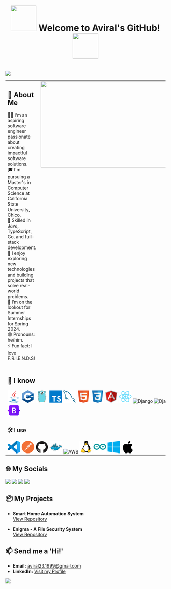 # <p align="center"> <img src="https://media.giphy.com/media/yUgDvwPwbX2aHVtY0H/giphy.gif" width="80" height="80"/> Welcome to Aviral's GitHub! <img src="https://media.giphy.com/media/3ohhwCZmdLxbmwrQiI/giphy.gif" height="80" width="80"/></p>
<img align="center" src="https://github-profile-summary-cards.vercel.app/api/cards/profile-details?username=aviraw&theme=transparent">
<!--
<div align="center">
    <img src="https://github-readme-stats.vercel.app/api?username=aviraw&count_private=true&show_icons=true&theme=dark" width="390"/>
    <img src="https://github-readme-streak-stats.herokuapp.com/?user=aviraw&theme=dark" width="390"/>
</div>
--> 
<table>
<tr>
<td valign="top" width="50%">

## 🚀 About Me

👨‍💻 I'm an aspiring software engineer passionate about creating impactful software solutions.  
🎓 I'm pursuing a Master's in Computer Science at California State University, Chico.  
🔧 Skilled in Java, TypeScript, Go, and full-stack development.  
🌟 I enjoy exploring new technologies and building projects that solve real-world problems.  
👯 I’m on the lookout for Summer Internships for Spring 2024.  
😄 Pronouns: he/him.  
⚡ Fun fact: I love F.R.I.E.N.D.S!

</td>
<td valign="top" width="50%">

<img src="https://media.giphy.com/media/scZPhLqaVOM1qG4lT9/giphy.gif" width="480" height="270"/>

</td>
</tr>

<tr>
<td colspan="2">

## 🔧 I know
 <!-- Languages -->
  <img alt="Java" src="https://raw.githubusercontent.com/devicons/devicon/master/icons/java/java-original.svg" width="40" height="40"/>
  <img alt="C++" src="https://raw.githubusercontent.com/devicons/devicon/master/icons/cplusplus/cplusplus-original.svg" width="40" height="40"/>
  <img alt="Go" src="https://raw.githubusercontent.com/devicons/devicon/master/icons/go/go-original.svg" width="40" height="40"/>
  <img alt="TypeScript" src="https://raw.githubusercontent.com/devicons/devicon/master/icons/typescript/typescript-original.svg" width="40" height="40"/>
  <img alt="SQL" src="https://raw.githubusercontent.com/devicons/devicon/master/icons/mysql/mysql-original.svg" width="40" height="40"/>
  <img alt="HTML" src="https://raw.githubusercontent.com/devicons/devicon/master/icons/html5/html5-original.svg" width="40" height="40"/>
  <img alt="CSS" src="https://raw.githubusercontent.com/devicons/devicon/master/icons/css3/css3-original.svg" width="40" height="40"/>
  
  <!-- Frameworks -->
  <img alt="AngularJS" src="https://raw.githubusercontent.com/devicons/devicon/master/icons/angularjs/angularjs-original.svg" width="40" height="40"/>
  <img alt="ReactJS" src="https://raw.githubusercontent.com/devicons/devicon/master/icons/react/react-original.svg" width="40" height="40"/>
  <img alt="Django" src="https://cdn.jsdelivr.net/gh/devicons/devicon@latest/icons/django/django-plain.svg" width="40" height="40"/>
  <img alt="DjangoREST" src="https://cdn.jsdelivr.net/gh/devicons/devicon@latest/icons/djangorest/djangorest-original.svg" width="40" height="40"/>
  <img alt="Bootstrap" src="https://raw.githubusercontent.com/devicons/devicon/master/icons/bootstrap/bootstrap-original.svg" width="40" height="40"/>

</td>
</tr>

<tr>
<td colspan="2">

### 🛠️ I use
  <!-- Tools -->
  <img alt="VSCode" src="https://raw.githubusercontent.com/devicons/devicon/master/icons/vscode/vscode-original.svg" width="40" height="40"/>
  <img alt="Postman" src="https://raw.githubusercontent.com/devicons/devicon/master/icons/postman/postman-original.svg" width="40" height="40"/>
  <img alt="GitHub" src="https://raw.githubusercontent.com/devicons/devicon/master/icons/github/github-original.svg" width="40" height="40"/>
  <img alt="Docker" src="https://raw.githubusercontent.com/devicons/devicon/master/icons/docker/docker-original.svg" width="40" height="40"/>
  <img alt="AWS" src="https://cdn.jsdelivr.net/gh/devicons/devicon@latest/icons/amazonwebservices/amazonwebservices-original-wordmark.svg" width="40" height="40"/>
  
  <!-- Platforms -->
  <img alt="Linux" src="https://raw.githubusercontent.com/devicons/devicon/master/icons/linux/linux-original.svg" width="40" height="40"/>
  <img alt="Arduino" src="https://raw.githubusercontent.com/devicons/devicon/master/icons/arduino/arduino-original.svg" width="40" height="40"/>
  <img alt="Windows" src="https://raw.githubusercontent.com/devicons/devicon/master/icons/windows8/windows8-original.svg" width="40" height="40"/>
  <img alt="MacOS" src="https://raw.githubusercontent.com/devicons/devicon/master/icons/apple/apple-original.svg" width="40" height="40"/>
  
</td>
</tr>
</table>

## 🌐 My Socials

[<img src="https://img.shields.io/badge/LinkedIn-Aviral-blue?style=flat-square&logo=linkedin"/>][linkedin]
[<img src="https://img.shields.io/badge/Portfolio-Aviral-red?style=flat-square"/>][portfolio]
[<img src="https://img.shields.io/badge/Youtube-Aviral-yellow?style=flat-square&logo=youtube"/>][youtube]
[<img src="https://img.shields.io/badge/Instagram-Poetry__Blog-brightgreen?style=flat-square"/>][poetry-blog]

## 📦 My Projects

- **Smart Home Automation System**  
  [View Repository](https://github.com/aviraw/Home_Automation)
  
- **Enigma - A File Security System**  
  [View Repository](https://github.com/aviraw/Minor1---Enigma)

## 📫 Send me a 'Hi!'

- **Email:** [aviral23.1999@gmail.com](mailto:aviral23.1999@gmail.com)  
- **LinkedIn:** [Visit my Profile][linkedin]

[linkedin]: https://www.linkedin.com/in/aviralkumarsrivastava/
[portfolio]: https://linktr.ee/Aviraw237
[youtube]: https://www.youtube.com/channel/UCI4D4bm6clAdmDNQNiWrcvw?view_as=subscriber
[poetry-blog]: https://www.instagram.com/__littleblueheart__/

![](https://komarev.com/ghpvc/?username=aviraw)
